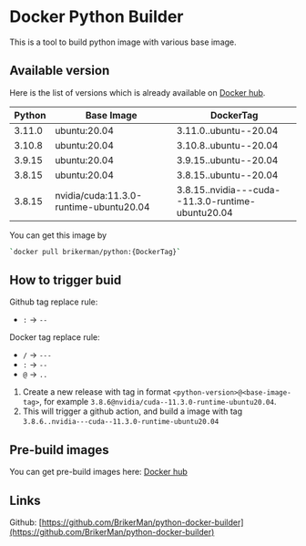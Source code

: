 # Docker Python Builder

This is a tool to build python image with various base image.

## Available version

Here is the list of versions which is already available on [Docker hub](https://hub.docker.com/repository/docker/brikerman/python).

| Python | Base Image                             | DockerTag                                         |
| ------ | -------------------------------------- | ------------------------------------------------- |
| 3.11.0 | ubuntu:20.04                           | 3.11.0..ubuntu--20.04                             |
| 3.10.8 | ubuntu:20.04                           | 3.10.8..ubuntu--20.04                             |
| 3.9.15 | ubuntu:20.04                           | 3.9.15..ubuntu--20.04                             |
| 3.8.15 | ubuntu:20.04                           | 3.8.15..ubuntu--20.04                             |
| 3.8.15 | nvidia/cuda:11.3.0-runtime-ubuntu20.04 | 3.8.15..nvidia---cuda--11.3.0-runtime-ubuntu20.04 |

You can get this image by

```bash
`docker pull brikerman/python:{DockerTag}`
```

## How to trigger buid

Github tag replace rule:

- `:` -> `--`

Docker tag replace rule:

- `/` -> `---`
- `:` -> `--`
- `@` -> `..`

1. Create a new release with tag in format `<python-version>@<base-image-tag>`, for example `3.8.6@nvidia/cuda--11.3.0-runtime-ubuntu20.04`.
2. This will trigger a github action, and build a image with tag `3.8.6..nvidia---cuda--11.3.0-runtime-ubuntu20.04`

## Pre-build images

You can get pre-build images here: [Docker hub](https://hub.docker.com/repository/docker/brikerman/python)

## Links

Github: [https://github.com/BrikerMan/python-docker-builder](https://github.com/BrikerMan/python-docker-builder)
